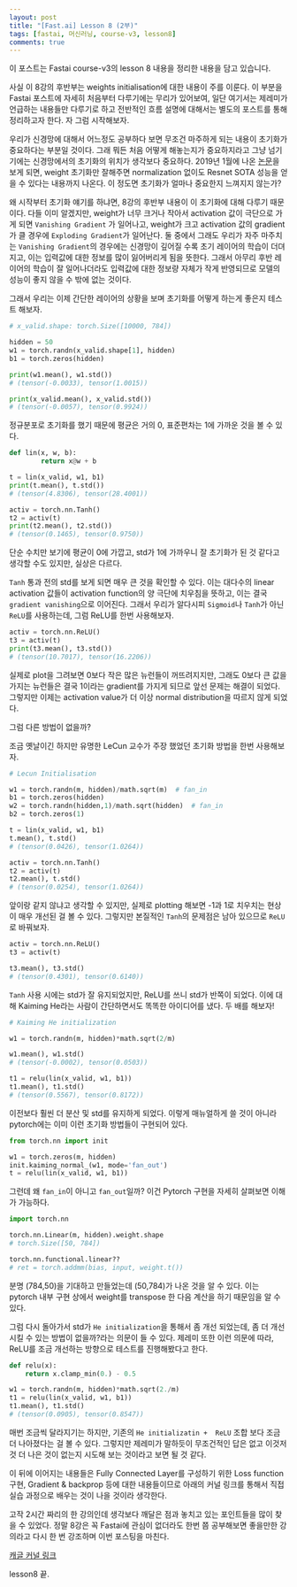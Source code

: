 ```yaml
---
layout: post
title: "[Fast.ai] Lesson 8 (2부)"
tags: [fastai, 머신러닝, course-v3, lesson8]
comments: true
---
```


이 포스트는 Fastai course-v3의 lesson 8 내용을 정리한 내용을 담고 있습니다.

사실 이 8강의 후반부는 weights initialisation에 대한 내용이 주를 이룬다. 이 부분을 Fastai 포스트에 자세히 처음부터 다루기에는 무리가 있어보여, 일단 여기서는 제레미가 언급하는 내용들만 다루기로 하고 전반적인 흐름 설명에 대해서는 별도의 포스트를 통해 정리하고자 한다. 자 그럼 시작해보자.

우리가 신경망에 대해서 어느정도 공부하다 보면 무조건 마주하게 되는 내용이 초기화가 중요하다는 부분일 것이다. 그래 뭐든 처음 어떻게 해놓는지가 중요하지라고 그냥 넘기기에는 신경망에서의 초기화의 위치가 생각보다 중요하다. 2019년 1월에 나온 [논문](https://arxiv.org/abs/1901.09321)을 보게 되면, weight 초기화만 잘해주면 normalization 없이도 Resnet SOTA 성능을 얻을 수 있다는 내용까지 나온다. 이 정도면 초기화가 얼마나 중요한지 느껴지지 않는가?

왜 시작부터 초기화 얘기를 하냐면, 8강의 후반부 내용이 이 초기화에 대해 다루기 때문이다. 다들 이미 알겠지만, weight가 너무 크거나 작아서 activation 값이 극단으로 가게 되면 `Vanishing Gradient` 가 일어나고, weight가 크고 activation 값의 gradient가 클 경우에 `Exploding Gradient`가 일어난다. 둘 중에서 그래도 우리가 자주 마주치는 `Vanishing Gradient`의 경우에는 신경망이 깊어질 수록 초기 레이어의 학습이 더뎌지고, 이는 입력값에 대한 정보를 많이 잃어버리게 됨을 뜻한다. 그래서 아무리 후반 레이어의 학습이 잘 일어나더라도 입력값에 대한 정보량 자체가 작게 반영되므로 모델의 성능이 좋지 않을 수 밖에 없는 것이다. 

그래서 우리는 이제 간단한 레이어의 상황을 보며 초기화를 어떻게 하는게 좋은지 테스트 해보자.

```python
# x_valid.shape: torch.Size([10000, 784])

hidden = 50
w1 = torch.randn(x_valid.shape[1], hidden)
b1 = torch.zeros(hidden)

print(w1.mean(), w1.std())
# (tensor(-0.0033), tensor(1.0015))

print(x_valid.mean(), x_valid.std())
# (tensor(-0.0057), tensor(0.9924))
```

정규분포로 초기화를 했기 때문에 평균은 거의 0, 표준편차는 1에 가까운 것을 볼 수 있다.

```python
def lin(x, w, b):
        return x@w + b

t = lin(x_valid, w1, b1)
print(t.mean(), t.std())
# (tensor(4.8306), tensor(28.4001))

activ = torch.nn.Tanh()
t2 = activ(t)
print(t2.mean(), t2.std())
# (tensor(0.1465), tensor(0.9750))
```

단순 수치만 보기에 평균이 0에 가깝고, std가 1에 가까우니 잘 초기화가 된 것 같다고 생각할 수도 있지만, 실상은 다르다. 

`Tanh` 통과 전의 std를 보게 되면 매우 큰 것을 확인할 수 있다. 이는 대다수의 linear activation 값들이 activation function의 양 극단에 치우침을 뜻하고, 이는 결국 `gradient vanishing`으로 이어진다. 그래서 우리가 알다시피 `Sigmoid`나 `Tanh`가 아닌 `ReLU`를 사용하는데, 그럼 ReLU를 한번 사용해보자.

```python
activ = torch.nn.ReLU()
t3 = activ(t)
print(t3.mean(), t3.std())
# (tensor(10.7017), tensor(16.2206))
```

실제로 plot을 그려보면 0보다 작은 많은 뉴런들이 꺼뜨려지지만, 그래도 0보다 큰 값을 가지는 뉴런들은 결국 1이라는 gradient를 가지게 되므로 앞선 문제는 해결이 되었다. 그렇지만 이제는 activation value가 더 이상 normal distribution을 따르지 않게 되었다.

그럼 다른 방법이 없을까?

조금 옛날이긴 하지만 유명한 LeCun 교수가 주장 했었던 초기화 방법을 한번 사용해보자.

```python
# Lecun Initialisation

w1 = torch.randn(m, hidden)/math.sqrt(m)  # fan_in
b1 = torch.zeros(hidden)
w2 = torch.randn(hidden,1)/math.sqrt(hidden)  # fan_in
b2 = torch.zeros(1)

t = lin(x_valid, w1, b1)
t.mean(), t.std()
# (tensor(0.0426), tensor(1.0264))

activ = torch.nn.Tanh()
t2 = activ(t)
t2.mean(), t.std()
# (tensor(0.0254), tensor(1.0264))
```

앞이랑 같지 않냐고 생각할 수 있지만, 실제로 plotting 해보면 -1과 1로 치우치는 현상이 매우 개선된 걸 볼 수 있다. 그렇지만 본질적인 `Tanh`의 문제점은 남아 있으므로 `ReLU`로 바꿔보자.

```python
activ = torch.nn.ReLU()
t3 = activ(t)

t3.mean(), t3.std()
# (tensor(0.4301), tensor(0.6140))
```

`Tanh` 사용 시에는 std가 잘 유지되었지만, ReLU를 쓰니 std가 반쪽이 되었다. 이에 대해 Kaiming He라는 사람이 간단하면서도 똑똑한 아이디어를 냈다. 두 배를 해보자!

```python
# Kaiming He initialization

w1 = torch.randn(m, hidden)*math.sqrt(2/m)

w1.mean(), w1.std()
# (tensor(-0.0002), tensor(0.0503))

t1 = relu(lin(x_valid, w1, b1))
t1.mean(), t1.std()
# (tensor(0.5567), tensor(0.8172))
```

이전보다 훨씬 더 분산 및 std를 유지하게 되었다. 이렇게 매뉴얼하게 쓸 것이 아니라 pytorch에는 이미 이런 초기화 방법들이 구현되어 있다.

```python
from torch.nn import init

w1 = torch.zeros(m, hidden)
init.kaiming_normal_(w1, mode='fan_out')
t = relu(lin(x_valid, w1, b1))
```

그런데 왜 `fan_in`이 아니고 `fan_out`일까? 이건 Pytorch 구현을 자세히 살펴보면 이해가 가능하다.

```python
import torch.nn

torch.nn.Linear(m, hidden).weight.shape
# torch.Size([50, 784])

torch.nn.functional.linear??
# ret = torch.addmm(bias, input, weight.t())
```

분명 (784,50)을 기대하고 만들었는데 (50,784)가 나온 것을 알 수 있다. 이는 pytorch 내부 구현 상에서 weight를 transpose 한 다음 계산을 하기 때문임을 알 수 있다.

그럼 다시 돌아가서 std가 `He initialization`을 통해서 좀 개선 되었는데, 좀 더 개선시킬 수 있는 방법이 없을까?라는 의문이 들 수 있다. 제레미 또한 이런 의문에 따라, ReLU를 조금 개선하는 방향으로 테스트를 진행해봤다고 한다.

```python
def relu(x):
    return x.clamp_min(0.) - 0.5

w1 = torch.randn(m, hidden)*math.sqrt(2./m)
t1 = relu(lin(x_valid, w1, b1))
t1.mean(), t1.std()
# (tensor(0.0905), tensor(0.8547))
```

매번 조금씩 달라지기는 하지만, 기존의 `He initializatin +  ReLU` 조합 보다 조금 더 나아졌다는 걸 볼 수 있다. 그렇지만 제레미가 말하듯이 무조건적인 답은 없고 이것저것 더 나은 것이 없는지 시도해 보는 것이라고 보면 될 것 같다.

이 뒤에 이어지는 내용들은 Fully Connected Layer를 구성하기 위한 Loss function 구현, Gradient & backprop 등에 대한 내용들이므로 아래의 커널 링크를 통해서 직접 실습 과정으로 배우는 것이 나을 것이라 생각한다.

고작 2시간 짜리의 한 강의인데 생각보다 깨달은 점과 놓치고 있는 포인트들을 많이 찾을 수 있었다. 정말 8강은 꼭 Fastai에 관심이 없더라도 한번 쯤 공부해보면 좋을만한 강의라고 다시 한 번 강조하며 이번 포스팅을 마친다.

[캐글 커널 링크](https://www.kaggle.com/coffeedjimmy/fastai-course-v3-02-fully-connected)


lesson8 끝.
